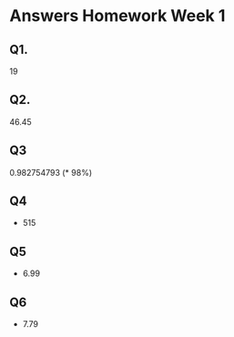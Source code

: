 # Answers Homework Week 1

## Q1.

19

## Q2.
46.45

## Q3
0.982754793 (* 98%)

## Q4 
* 515

## Q5
* 6.99

## Q6
* 7.79